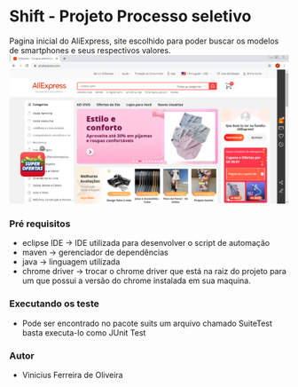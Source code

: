 # Shift - Projeto Processo seletivo

Pagina inicial do AliExpress, site escolhido para poder buscar os modelos de smartphones e seus respectivos valores.
![](aliexpress.png)


### Pré requisitos

* eclipse IDE -> IDE utilizada para desenvolver o script de automação
* maven -> gerenciador de dependências
* java -> linguagem utilizada
* chrome driver -> trocar o chrome driver que está na raiz do projeto para um que possui a versão do chrome instalada em sua maquina.

### Executando os teste

* Pode ser encontrado no pacote suits um arquivo chamado SuiteTest basta executa-lo como JUnit Test

### Autor

* Vinicius Ferreira de Oliveira

